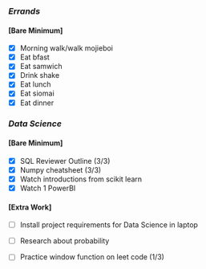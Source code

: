 ### *Errands*
#### [Bare Minimum]
* [x] Morning walk/walk mojieboi
* [x] Eat bfast
* [x] Eat samwich
* [x] Drink shake
* [x] Eat lunch
* [x] Eat siomai
* [x] Eat dinner
### *Data Science*
#### [Bare Minimum]
* [x] SQL Reviewer Outline (3/3) 
* [x] Numpy cheatsheet (3/3)
* [x] Watch introductions from scikit learn 
* [x] Watch 1 PowerBI 

#### [Extra Work]
* [ ] Install project requirements for Data Science in laptop
* [ ] Research about probability
* [ ] Practice window function on leet code (1/3)




